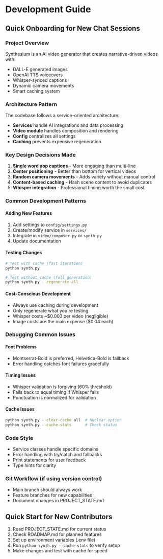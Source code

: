 # Development Guide

## Quick Onboarding for New Chat Sessions

### Project Overview
Synthesium is an AI video generator that creates narrative-driven videos with:
- DALL-E generated images
- OpenAI TTS voiceovers  
- Whisper-synced captions
- Dynamic camera movements
- Smart caching system

### Architecture Pattern
The codebase follows a service-oriented architecture:
- **Services** handle AI integrations and data processing
- **Video module** handles composition and rendering
- **Config** centralizes all settings
- **Caching** prevents expensive regeneration

### Key Design Decisions Made
1. **Single word pop captions** - More engaging than multi-line
2. **Center positioning** - Better than bottom for vertical videos
3. **Random camera movements** - Adds variety without manual control
4. **Content-based caching** - Hash scene content to avoid duplicates
5. **Whisper integration** - Professional timing worth the small cost

### Common Development Patterns

#### Adding New Features
1. Add settings to `config/settings.py`
2. Create/modify service in `services/`
3. Integrate in `video/composer.py` or `synth.py`
4. Update documentation

#### Testing Changes
```bash
# Test with cache (fast iteration)
python synth.py

# Test without cache (full generation)
python synth.py --regenerate-all
```

#### Cost-Conscious Development
- Always use caching during development
- Only regenerate what you're testing
- Whisper costs ~$0.003 per video (negligible)
- Image costs are the main expense ($0.04 each)

### Debugging Common Issues

#### Font Problems
- Montserrat-Bold is preferred, Helvetica-Bold is fallback
- Error handling catches font failures gracefully

#### Timing Issues  
- Whisper validation is forgiving (60% threshold)
- Falls back to equal timing if Whisper fails
- Punctuation is normalized for validation

#### Cache Issues
```bash
python synth.py --clear-cache all  # Nuclear option
python synth.py --cache-stats      # Check status
```

### Code Style
- Service classes handle specific domains
- Error handling with try/catch and fallbacks
- Print statements for user feedback
- Type hints for clarity

### Git Workflow (if using version control)
- Main branch should always work
- Feature branches for new capabilities
- Document changes in PROJECT_STATE.md

## Quick Start for New Contributors
1. Read PROJECT_STATE.md for current status
2. Check ROADMAP.md for planned features  
3. Set up environment variables (.env file)
4. Run `python synth.py --cache-stats` to verify setup
5. Make changes and test with cache for speed

